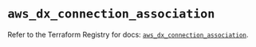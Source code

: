 # `aws_dx_connection_association`

Refer to the Terraform Registry for docs: [`aws_dx_connection_association`](https://registry.terraform.io/providers/hashicorp/aws/6.5.0/docs/resources/dx_connection_association).
